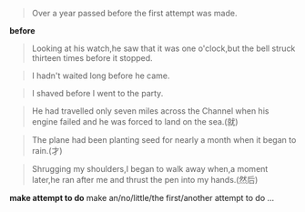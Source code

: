 >Over a year passed before the first attempt was made.

**before**

>Looking at his watch,he saw that it was one o'clock,but the bell struck thirteen times before it stopped.

>I hadn't waited long before he came.

>I shaved before I went to the party.

>He had travelled only seven miles across the Channel when his engine failed and he was forced to land on the sea.(就)

>The plane had been planting seed for nearly a month when it began to rain.(才)

>Shrugging my shoulders,I began to walk away when,a moment later,he ran after me and thrust the pen into my hands.(然后)

**make attempt to do**
make an/no/little/the first/another attempt to do ...
